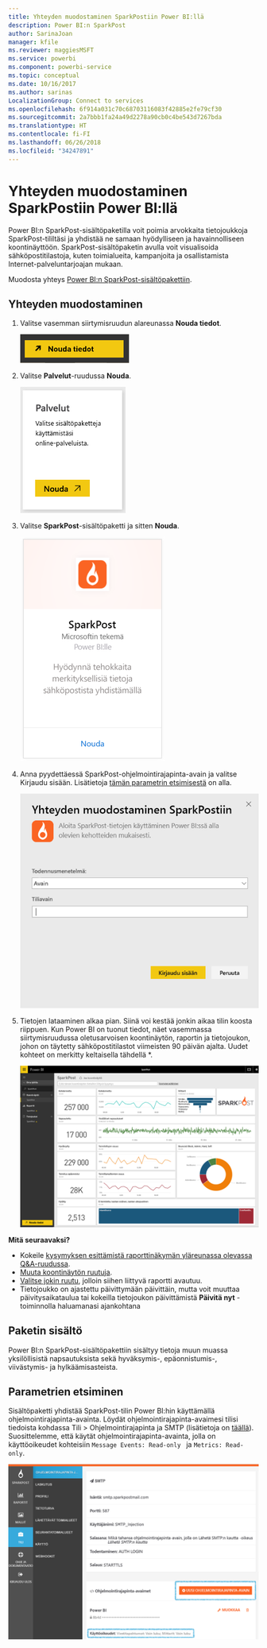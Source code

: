 ```yaml
---
title: Yhteyden muodostaminen SparkPostiin Power BI:llä
description: Power BI:n SparkPost
author: SarinaJoan
manager: kfile
ms.reviewer: maggiesMSFT
ms.service: powerbi
ms.component: powerbi-service
ms.topic: conceptual
ms.date: 10/16/2017
ms.author: sarinas
LocalizationGroup: Connect to services
ms.openlocfilehash: 6f914a031c70c68703116083f42885e2fe79cf30
ms.sourcegitcommit: 2a7bbb1fa24a49d2278a90cb0c4be543d7267bda
ms.translationtype: HT
ms.contentlocale: fi-FI
ms.lasthandoff: 06/26/2018
ms.locfileid: "34247891"
---
```

# <a name="connect-to-sparkpost-with-power-bi"></a>Yhteyden muodostaminen SparkPostiin Power BI:llä
Power BI:n SparkPost-sisältöpaketilla voit poimia arvokkaita tietojoukkoja SparkPost-tililtäsi ja yhdistää ne samaan hyödylliseen ja havainnolliseen koontinäyttöön. SparkPost-sisältöpaketin avulla voit visualisoida sähköpostitilastoja, kuten toimialueita, kampanjoita ja osallistamista Internet-palveluntarjoajan mukaan.

Muodosta yhteys [Power BI:n SparkPost-sisältöpakettiin](https://app.powerbi.com/getdata/services/spark-post).

## <a name="how-to-connect"></a>Yhteyden muodostaminen
1. Valitse vasemman siirtymisruudun alareunassa **Nouda tiedot**.
   
   ![](media/service-connect-to-sparkpost/getdata.png)
2. Valitse **Palvelut**-ruudussa **Nouda**.
   
   ![](media/service-connect-to-sparkpost/services.png)
3. Valitse **SparkPost**-sisältöpaketti ja sitten **Nouda**. 
   
   ![](media/service-connect-to-sparkpost/sparkpost.png)
4. Anna pyydettäessä SparkPost-ohjelmointirajapinta-avain ja valitse Kirjaudu sisään. Lisätietoja [tämän parametrin etsimisestä](#FindingParams) on alla.
   
   ![](media/service-connect-to-sparkpost/creds.png)
5. Tietojen lataaminen alkaa pian. Siinä voi kestää jonkin aikaa tilin koosta riippuen. Kun Power BI on tuonut tiedot, näet vasemmassa siirtymisruudussa oletusarvoisen koontinäytön, raportin ja tietojoukon, johon on täytetty sähköpostitilastot viimeisten 90 päivän ajalta. Uudet kohteet on merkitty keltaisella tähdellä \*.
   
   ![](media/service-connect-to-sparkpost/dashboard.png)

**Mitä seuraavaksi?**

* Kokeile [kysymyksen esittämistä raporttinäkymän yläreunassa olevassa Q&A-ruudussa](power-bi-q-and-a.md).
* [Muuta koontinäytön ruutuja](service-dashboard-edit-tile.md).
* [Valitse jokin ruutu](service-dashboard-tiles.md), jolloin siihen liittyvä raportti avautuu.
* Tietojoukko on ajastettu päivittymään päivittäin, mutta voit muuttaa päivitysaikataulua tai kokeilla tietojoukon päivittämistä **Päivitä nyt** -toiminnolla haluamanasi ajankohtana

## <a name="whats-included"></a>Paketin sisältö
Power BI:n SparkPost-sisältöpakettiin sisältyy tietoja muun muassa yksilöllisistä napsautuksista sekä hyväksymis-, epäonnistumis-, viivästymis- ja hylkäämisasteista.

<a name="FindingParams"></a>

## <a name="finding-parameters"></a>Parametrien etsiminen
Sisältöpaketti yhdistää SparkPost-tilin Power BI:hin käyttämällä ohjelmointirajapinta-avainta. Löydät ohjelmointirajapinta-avaimesi tilisi tiedoista kohdassa Tili \> Ohjelmointirajapinta ja SMTP (lisätietoja on [täällä](https://support.sparkpost.com/customer/portal/articles/1933377-create-api-keys)). Suosittelemme, että käytät ohjelmointirajapinta-avainta, jolla on käyttöoikeudet kohteisiin `Message Events: Read-only ` ja `Metrics: Read-only`.

![](media/service-connect-to-sparkpost/sparkpost1.png)

